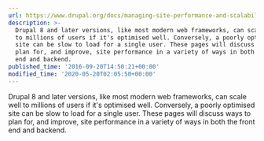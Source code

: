 ```yaml
---
url: https://www.drupal.org/docs/managing-site-performance-and-scalability
description: >-
  Drupal 8 and later versions, like most modern web frameworks, can scale well
  to millions of users if it's optimised well. Conversely, a poorly optimised
  site can be slow to load for a single user. These pages will discuss ways to
  plan for, and improve, site performance in a variety of ways in both the front
  end and backend.
published_time: '2016-09-20T14:50:21+00:00'
modified_time: '2020-05-20T02:05:50+00:00'
---
```

Drupal 8 and later versions, like most modern web frameworks, can scale well to millions of users if it's optimised well. Conversely, a poorly optimised site can be slow to load for a single user. These pages will discuss ways to plan for, and improve, site performance in a variety of ways in both the front end and backend.
